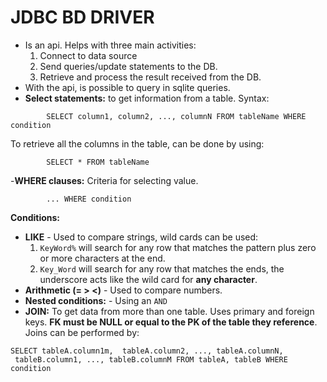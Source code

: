 # JDBC BD DRIVER

- Is an api. Helps with three main activities:
	1. Connect to data source
	2. Send queries/update statements to the DB.
	3. Retrieve and process the result received from the DB.
- With the api, is possible to query in sqlite queries.
- **Select statements:** to get information from a table. Syntax:

```
		SELECT column1, column2, ..., columnN FROM tableName WHERE condition
```

To retrieve all the columns in the table, can be done by using:

```
		SELECT * FROM tableName
```

-**WHERE clauses:**  Criteria for selecting value.

```
		... WHERE condition
```

**Conditions:**

- **LIKE** - Used to compare strings, wild cards can be used:
	1. `KeyWord%` will search for any row that matches the pattern plus zero or more characters at the end.
	2. `Key_Word` will search for any row that matches the ends, the underscore acts like the wild card for **any character**.
- **Arithmetic (= > <)** - Used to compare numbers.
- **Nested conditions:** - Using an `AND`
- **JOIN:** To get data from more than one table. Uses primary and foreign keys. **FK must be NULL or equal to the PK of the table they reference**. Joins can be performed by:
```
SELECT tableA.column1m,  tableA.column2, ..., tableA.columnN,
 tableB.column1, ..., tableB.columnM FROM tableA, tableB WHERE condition
```
